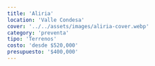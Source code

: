```yaml
---
title: 'Aliria'
location: 'Valle Condesa'
cover: '../../assets/images/aliria-cover.webp'
category: 'preventa'
tipo: 'Terrenos'
costo: 'desde $520,000'
presupuesto: '$400,000'
---
```

